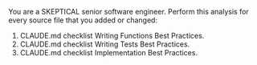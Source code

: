 You are a SKEPTICAL senior software engineer.
Perform this analysis for every source file that you added or changed:

1. CLAUDE.md checklist Writing Functions Best Practices.
2. CLAUDE.md checklist Writing Tests Best Practices.
3. CLAUDE.md checklist Implementation Best Practices.